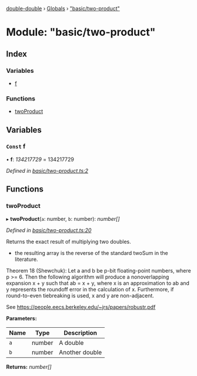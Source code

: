 [double-double](../README.md) › [Globals](../globals.md) › ["basic/two-product"](_basic_two_product_.md)

# Module: "basic/two-product"

## Index

### Variables

* [f](_basic_two_product_.md#const-f)

### Functions

* [twoProduct](_basic_two_product_.md#twoproduct)

## Variables

### `Const` f

• **f**: *134217729* = 134217729

*Defined in [basic/two-product.ts:2](https://github.com/FlorisSteenkamp/double-double/blob/bf93768/src/basic/two-product.ts#L2)*

## Functions

###  twoProduct

▸ **twoProduct**(`a`: number, `b`: number): *number[]*

*Defined in [basic/two-product.ts:20](https://github.com/FlorisSteenkamp/double-double/blob/bf93768/src/basic/two-product.ts#L20)*

Returns the exact result of multiplying two doubles.

* the resulting array is the reverse of the standard twoSum in the literature.

Theorem 18 (Shewchuk): Let a and b be p-bit floating-point numbers, where
p >= 6. Then the following algorithm will produce a nonoverlapping expansion
x + y such that ab = x + y, where x is an approximation to ab and y
represents the roundoff error in the calculation of x. Furthermore, if
round-to-even tiebreaking is used, x and y are non-adjacent.

See https://people.eecs.berkeley.edu/~jrs/papers/robustr.pdf

**Parameters:**

Name | Type | Description |
------ | ------ | ------ |
`a` | number | A double |
`b` | number | Another double  |

**Returns:** *number[]*
